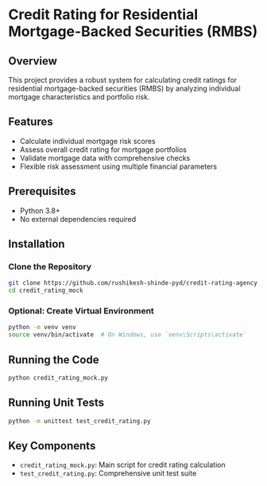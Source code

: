# Credit Rating for Residential Mortgage-Backed Securities (RMBS)

## Overview
This project provides a robust system for calculating credit ratings for residential mortgage-backed securities (RMBS) by analyzing individual mortgage characteristics and portfolio risk.

## Features
- Calculate individual mortgage risk scores
- Assess overall credit rating for mortgage portfolios
- Validate mortgage data with comprehensive checks
- Flexible risk assessment using multiple financial parameters

## Prerequisites
- Python 3.8+
- No external dependencies required

## Installation

### Clone the Repository
```sh
git clone https://github.com/rushikesh-shinde-pyd/credit-rating-agency.git
cd credit_rating_mock
```

### Optional: Create Virtual Environment
```sh
python -m venv venv
source venv/bin/activate  # On Windows, use `venv\Scripts\activate`
```

## Running the Code
```sh
python credit_rating_mock.py
```

## Running Unit Tests
```sh
python -m unittest test_credit_rating.py
```

## Key Components
- `credit_rating_mock.py`: Main script for credit rating calculation
- `test_credit_rating.py`: Comprehensive unit test suite
